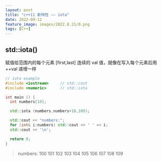 ```yaml
---
layout: post
title: "c++11 新特性 —— iota"
date: 2022-09-12
feature_image: images/2022.8.21/0.png 
tags: [C++]
---
```


<!--more-->

##  std::iota()

赋值给范围内的每个元素 [first,last] 连续的 val 值，就像在写入每个元素后用 ++val 递增一样

```C++
// iota example
#include <iostream>     // std::cout
#include <numeric>      // std::iota

int main () {
  int numbers[10];

  std::iota (numbers,numbers+10,100);

  std::cout << "numbers:";
  for (int& i:numbers) std::cout << ' ' << i;
  std::cout << '\n';

  return 0;
}
```

> numbers: 100 101 102 103 104 105 106 107 108 109